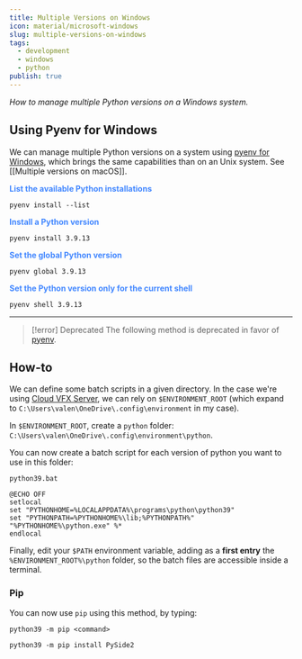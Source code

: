 ```yaml
---
title: Multiple Versions on Windows
icon: material/microsoft-windows
slug: multiple-versions-on-windows
tags:
  - development
  - windows
  - python
publish: true
---
```


_How to manage multiple Python versions on a Windows system._

## Using Pyenv for Windows

We can manage multiple Python versions on a system using [pyenv for Windows](https://github.com/pyenv-win/pyenv-win), which brings the same capabilities than on an Unix system. See [[Multiple versions on macOS]].

<font color=4287ff><b>List the available Python installations</b></font>

```shell 
pyenv install --list
```

<font color=4287ff><b>Install a Python version</b></font>

```shell
pyenv install 3.9.13
```

<font color=4287ff><b>Set the global Python version</b></font>

```shell
pyenv global 3.9.13
```

<font color=4287ff><b>Set the Python version only for the current shell </b></font>

```shell
pyenv shell 3.9.13
```

---

> [!error] Deprecated
> The following method is deprecated in favor of [pyenv](#Using%20Pyenv%20for%20Windows).

## How-to

We can define some batch scripts in a given directory. In the case we're using [Cloud VFX Server](https://github.com/healkeiser/cloud_vfx_server), we can rely on `$ENVIRONMENT_ROOT` (which expand to `C:\Users\valen\OneDrive\.config\environment` in my case).

In `$ENVIRONMENT_ROOT`, create a `python` folder: `C:\Users\valen\OneDrive\.config\environment\python`.

You can now create a batch script for each version of python you want to use in this folder:

 `python39.bat`

```batch
@ECHO OFF
setlocal
set "PYTHONHOME=%LOCALAPPDATA%\programs\python\python39"
set "PYTHONPATH=%PYTHONHOME%\lib;%PYTHONPATH%"
"%PYTHONHOME%\python.exe" %*
endlocal
```

Finally, edit your `$PATH` environment variable, adding as a **first entry** the `%ENVIRONMENT_ROOT%\python` folder, so the batch files are accessible inside a terminal.

### Pip

You can now use `pip` using this method, by typing:

```shell
python39 -m pip <command>
```

```shell
python39 -m pip install PySide2
```



